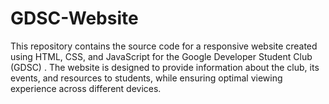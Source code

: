 # GDSC-Website
This repository contains the source code for a responsive website created using HTML, CSS, and JavaScript for the Google Developer Student Club (GDSC) . The website is designed to provide information about the club, its events, and resources to students, while ensuring optimal viewing experience across different devices.
